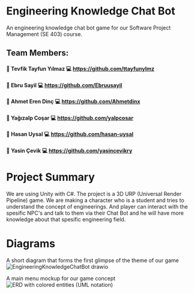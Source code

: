 # Engineering Knowledge Chat Bot
An engineering knowledge chat bot game for our Software Project Management (SE 403) course.

## Team Members:
#### :boy: Tevfik Tayfun Yılmaz :computer: https://github.com/ttayfunylmz
#### :girl: Ebru Sayil :computer: https://github.com/Ebruusayil
#### :boy: Ahmet Eren Dinç :computer: https://github.com/Ahmetdinx
#### :boy: Yağızalp Coşar :computer: https://github.com/yalpcosar
#### :boy: Hasan Uysal :computer: https://github.com/hasan-uysal
#### :boy: Yasin Çevik :computer: https://github.com/yasincevikry

# Project Summary
We are using Unity with C#. The project is a 3D URP (Universal Render Pipeline) game. We are making a character who is a student and
tries to understand the concept of engineerings. And player can interact with the spesific NPC's and talk to them via their Chat Bot 
and he will have more knowledge about that spesific engineering field.

# Diagrams
A short diagram that forms the first glimpse of the theme of our game
![EngineeringKnowledgeChatBot drawio](https://user-images.githubusercontent.com/76071161/227041364-b95908d0-52a7-49fc-a61a-7b2edc0528e7.png) 

A main menu mockup for our game concept
![ERD with colored entities (UML notation)](https://user-images.githubusercontent.com/76071161/228144290-1fa8e3da-0599-472e-912c-1cc33f583acb.png)
